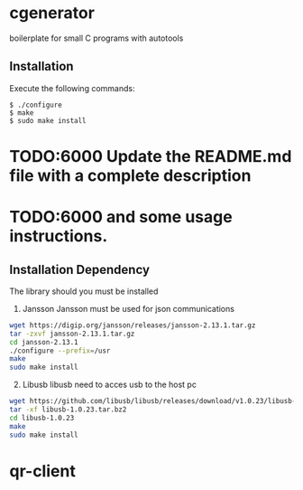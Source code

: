 cgenerator
=============================

boilerplate for small C programs with autotools

Installation
------------

Execute the following commands:

    $ ./configure
    $ make
    $ sudo make install



# TODO:6000 Update the README.md file with a complete description
# TODO:6000 and some usage instructions.
## Installation Dependency
The library should you must be installed
1. Jansson
Jansson must be used for json communications
```bash
wget https://digip.org/jansson/releases/jansson-2.13.1.tar.gz
tar -zxvf jansson-2.13.1.tar.gz
cd jansson-2.13.1
./configure --prefix=/usr
make
sudo make install
```

2. Libusb
libusb need to acces usb to the host pc
```bash
wget https://github.com/libusb/libusb/releases/download/v1.0.23/libusb-1.0.23.tar.bz2
tar -xf libusb-1.0.23.tar.bz2
cd libusb-1.0.23
make
sudo make install
```
# qr-client
